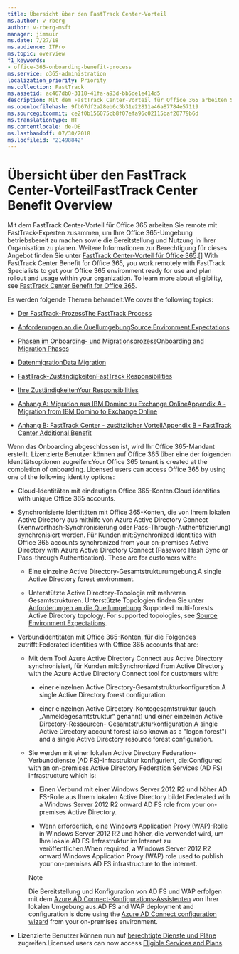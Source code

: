 ```yaml
---
title: Übersicht über den FastTrack Center-Vorteil
ms.author: v-rberg
author: v-rberg-msft
manager: jimmuir
ms.date: 7/27/18
ms.audience: ITPro
ms.topic: overview
f1_keywords:
- office-365-onboarding-benefit-process
ms.service: o365-administration
localization_priority: Priority
ms.collection: FastTrack
ms.assetid: ac467db0-3118-41fa-a93d-bb5de1e414d5
description: Mit dem FastTrack Center-Vorteil für Office 365 arbeiten Sie remote mit FastTrack-Experten zusammen, um Ihre Office 365-Umgebung betriebsbereit zu machen sowie die Bereitstellung und Nutzung in Ihrer Organisation zu planen. Weitere Informationen zur Berechtigung für dieses Angebot finden Sie unter „FastTrack Center-Vorteil für Office 365“.
ms.openlocfilehash: 9fb67df2a28eb6c3b31e22811a46a87784e57119
ms.sourcegitcommit: ce2f0b156075cb8f07efa96c02115baf20779b6d
ms.translationtype: HT
ms.contentlocale: de-DE
ms.lasthandoff: 07/30/2018
ms.locfileid: "21498842"
---
```

# <a name="fasttrack-center-benefit-overview"></a><span data-ttu-id="1698c-104">Übersicht über den FastTrack Center-Vorteil</span><span class="sxs-lookup"><span data-stu-id="1698c-104">FastTrack Center Benefit Overview</span></span>

<span data-ttu-id="1698c-p102">Mit dem FastTrack Center-Vorteil für Office 365 arbeiten Sie remote mit FastTrack-Experten zusammen, um Ihre Office 365-Umgebung betriebsbereit zu machen sowie die Bereitstellung und Nutzung in Ihrer Organisation zu planen. Weitere Informationen zur Berechtigung für dieses Angebot finden Sie unter [FastTrack Center-Vorteil für Office 365](fasttrack-benefit-for-office-365.md).</span><span class="sxs-lookup"><span data-stu-id="1698c-p102">[] With FastTrack Center Benefit for Office 365, you work remotely with FastTrack Specialists to get your Office 365 environment ready for use and plan rollout and usage within your organization. To learn more about eligibility, see [FastTrack Center Benefit for Office 365](fasttrack-benefit-for-office-365.md).</span></span>
  
<span data-ttu-id="1698c-107">Es werden folgende Themen behandelt:</span><span class="sxs-lookup"><span data-stu-id="1698c-107">We cover the following topics:</span></span>
  
- [<span data-ttu-id="1698c-108">Der FastTrack-Prozess</span><span class="sxs-lookup"><span data-stu-id="1698c-108">The FastTrack Process</span></span>](fasttrack-process.md)
    
- [<span data-ttu-id="1698c-109">Anforderungen an die Quellumgebung</span><span class="sxs-lookup"><span data-stu-id="1698c-109">Source Environment Expectations</span></span>](environment-expectations.md)
    
- [<span data-ttu-id="1698c-110">Phasen im Onboarding- und Migrationsprozess</span><span class="sxs-lookup"><span data-stu-id="1698c-110">Onboarding and Migration Phases</span></span>](onboarding-and-migration.md)
    
- [<span data-ttu-id="1698c-111">Datenmigration</span><span class="sxs-lookup"><span data-stu-id="1698c-111">Data Migration</span></span>](data-migration.md)
    
- [<span data-ttu-id="1698c-112">FastTrack-Zuständigkeiten</span><span class="sxs-lookup"><span data-stu-id="1698c-112">FastTrack Responsibilities</span></span>](fasttrack-responsibilities.md)
    
- [<span data-ttu-id="1698c-113">Ihre Zuständigkeiten</span><span class="sxs-lookup"><span data-stu-id="1698c-113">Your Responsibilities</span></span>](your-responsibilities.md)
    
- [<span data-ttu-id="1698c-114">Anhang A: Migration aus IBM Domino zu Exchange Online</span><span class="sxs-lookup"><span data-stu-id="1698c-114">Appendix A - Migration from IBM Domino to Exchange Online</span></span>](from-ibm-domino-to-exchange-online.md)
    
- [<span data-ttu-id="1698c-115">Anhang B: FastTrack Center - zusätzlicher Vorteil</span><span class="sxs-lookup"><span data-stu-id="1698c-115">Appendix B - FastTrack Center Additional Benefit</span></span>](fasttrack-additional-benefits.md)
    
<span data-ttu-id="1698c-p103">Wenn das Onboarding abgeschlossen ist, wird Ihr Office 365-Mandant erstellt. Lizenzierte Benutzer können auf Office 365 über eine der folgenden Identitätsoptionen zugreifen:</span><span class="sxs-lookup"><span data-stu-id="1698c-p103">Your Office 365 tenant is created at the completion of onboarding. Licensed users can access Office 365 by using one of the following identity options:</span></span>
  
- <span data-ttu-id="1698c-118">Cloud-Identitäten mit eindeutigen Office 365-Konten.</span><span class="sxs-lookup"><span data-stu-id="1698c-118">Cloud identities with unique Office 365 accounts.</span></span>
    
- <span data-ttu-id="1698c-p104">Synchronisierte Identitäten mit Office 365-Konten, die von Ihrem lokalen Active Directory aus mithilfe von Azure Active Directory Connect (Kennworthash-Synchronisierung oder Pass-Through-Authentifizierung) synchronisiert werden. Für Kunden mit:</span><span class="sxs-lookup"><span data-stu-id="1698c-p104">Synchronized Identities with Office 365 accounts synchronized from your on-premises Active Directory with Azure Active Directory Connect (Password Hash Sync or Pass-through Authentication). These are for customers with:</span></span>
    
  - <span data-ttu-id="1698c-121">Eine einzelne Active Directory-Gesamtstrukturumgebung.</span><span class="sxs-lookup"><span data-stu-id="1698c-121">A single Active Directory forest environment.</span></span>
    
  - <span data-ttu-id="1698c-p105">Unterstützte Active Directory-Topologie mit mehreren Gesamtstrukturen. Unterstützte Topologien finden Sie unter [Anforderungen an die Quellumgebung](environment-expectations.md).</span><span class="sxs-lookup"><span data-stu-id="1698c-p105">Supported multi-forests Active Directory topology. For supported topologies, see [Source Environment Expectations](environment-expectations.md).</span></span>
    
- <span data-ttu-id="1698c-124">Verbundidentitäten mit Office 365-Konten, für die Folgendes zutrifft:</span><span class="sxs-lookup"><span data-stu-id="1698c-124">Federated identities with Office 365 accounts that are:</span></span>
    
  - <span data-ttu-id="1698c-125">Mit dem Tool Azure Active Directory Connect aus Active Directory synchronisiert, für Kunden mit:</span><span class="sxs-lookup"><span data-stu-id="1698c-125">Synchronized from Active Directory with the Azure Active Directory Connect tool for customers with:</span></span>
    
      - <span data-ttu-id="1698c-126">einer einzelnen Active Directory-Gesamtstrukturkonfiguration.</span><span class="sxs-lookup"><span data-stu-id="1698c-126">A single Active Directory forest configuration.</span></span>
    
      - <span data-ttu-id="1698c-127">einer einzelnen Active Directory-Kontogesamtstruktur (auch „Anmeldegesamtstruktur“ genannt) und einer einzelnen Active Directory-Ressourcen- Gesamtstrukturkonfiguration.</span><span class="sxs-lookup"><span data-stu-id="1698c-127">A single Active Directory account forest (also known as a "logon forest") and a single Active Directory resource forest configuration.</span></span>
    
  - <span data-ttu-id="1698c-128">Sie werden mit einer lokalen Active Directory Federation-Verbunddienste (AD FS)-Infrastruktur konfiguriert, die:</span><span class="sxs-lookup"><span data-stu-id="1698c-128">Configured with an on-premises Active Directory Federation Services (AD FS) infrastructure which is:</span></span>
    
      - <span data-ttu-id="1698c-129">Einen Verbund mit einer Windows Server 2012 R2 und höher AD FS-Rolle aus Ihrem lokalen Active Directory bildet.</span><span class="sxs-lookup"><span data-stu-id="1698c-129">Federated with a Windows Server 2012 R2 onward AD FS role from your on-premises Active Directory.</span></span>
    
      - <span data-ttu-id="1698c-130">Wenn erforderlich, eine Windows Application Proxy (WAP)-Rolle in Windows Server 2012 R2 und höher, die verwendet wird, um Ihre lokale AD FS-Infrastruktur im Internet zu veröffentlichen.</span><span class="sxs-lookup"><span data-stu-id="1698c-130">When required, a Windows Server 2012 R2 onward Windows Application Proxy (WAP) role used to publish your on-premises AD FS infrastructure to the internet.</span></span>
    
    > [!NOTE]
    > <span data-ttu-id="1698c-131">Die Bereitstellung und Konfiguration von AD FS und WAP erfolgen mit dem [Azure AD Connect-Konfigurations-Assistenten](https://go.microsoft.com/fwlink/?linkid=844794) von Ihrer lokalen Umgebung aus.</span><span class="sxs-lookup"><span data-stu-id="1698c-131">AD FS and WAP deployment and configuration is done using the [Azure AD Connect configuration wizard](https://go.microsoft.com/fwlink/?linkid=844794) from your on-premises environment.</span></span> 
  
- <span data-ttu-id="1698c-132">Lizenzierte Benutzer können nun auf [berechtigte Dienste und Pläne](eligible-services-and-plans.md) zugreifen.</span><span class="sxs-lookup"><span data-stu-id="1698c-132">Licensed users can now access [Eligible Services and Plans](eligible-services-and-plans.md).</span></span>
    

 
